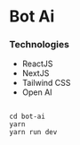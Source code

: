 # Bot Ai

<h3>Technologies</h3>
<ul>
    <li>ReactJS</li>
    <li>NextJS</li>
    <li>Tailwind CSS</li>
    <li>Open AI</li>
</ul>

```base

cd bot-ai
yarn
yarn run dev

```
